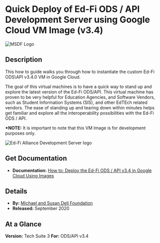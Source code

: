 # Quick Deploy of Ed-Fi ODS / API Development Server using Google Cloud VM Image (v3.4)

![MSDF Logo](https://edfidocs.blob.core.windows.net/$web/img/edfi-exchange/guides/msdflogo.png)

## Description

This how to guide walks you through how to instantiate the custom Ed-Fi ODS\\API v3.4.0 VM in Google Cloud.

The goal of this virtual machines is to have a quick way to stand up and explore the latest version of the Ed-Fi ODS/API. This virtual machine has proven to be very helpful for Education Agencies, and Software Vendors, such as Student Information Systems (SIS), and other EdTEch related vendors. The ease of standing up and tearing down within minutes helps get familiar and explore all the interoperability possibilities with the Ed-Fi ODS / API.

**\*NOTE:** It is important to note that this VM Image is for development purposes only.

![Ed-Fi Alliance Development Server logo](https://edfidocs.blob.core.windows.net/$web/img/edfi-exchange/guides/Untitled_Clipping_032520_113506_AM.jpg)

## Get Documentation

* **Documentation:** [How to: Deploy the Ed-Fi ODS / API v3.4 in Google Cloud Using Images](./quick-deploy-of-ed-fi-ods-api-development-server-using-google-cloud-vm-image-v34/how-to-deploy-the-ed-fi-ods-api-v34-in-google-cloud-using-images.md)

## Details

* **By:** [Michael and Susan Dell Foundation](https://www.msdf.org)
* **Released:** September 2020

## At a Glance

**Version:** Tech Suite 3
**For:** ODS/API v3.4
